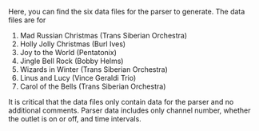 Here, you can find the six data files for the parser to generate.  The data files are for

1) Mad Russian Christmas (Trans Siberian Orchestra)
2) Holly Jolly Christmas (Burl Ives)
3) Joy to the World (Pentatonix)
4) Jingle Bell Rock (Bobby Helms)
5) Wizards in Winter (Trans Siberian Orchestra)
6) Linus and Lucy (Vince Geraldi Trio)
7) Carol of the Bells (Trans Siberian Orchestra)

It is critical that the data files only contain data for the parser and no additional comments.  Parser data includes only channel number, whether the outlet is on or off, and time intervals.
